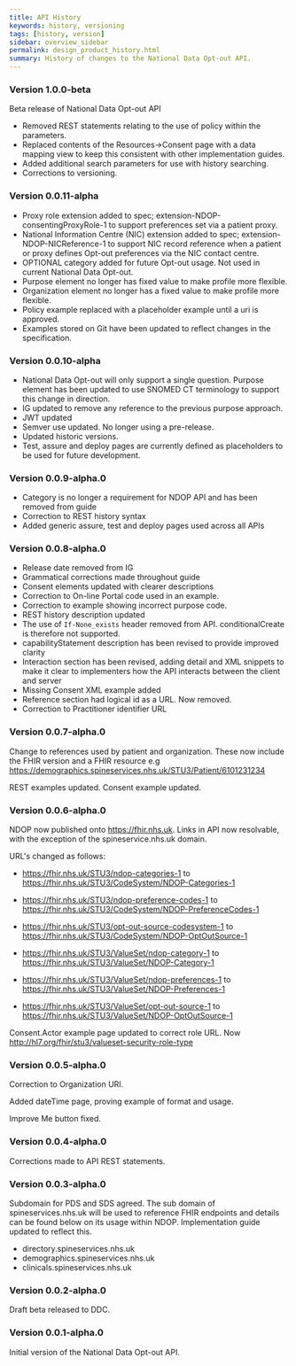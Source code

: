 ```yaml
---
title: API History
keywords: history, versioning
tags: [history, version]
sidebar: overview_sidebar
permalink: design_product_history.html
summary: History of changes to the National Data Opt-out API.
---
```

### Version 1.0.0-beta ###

Beta release of National Data Opt-out API

- Removed REST statements relating to the use of policy within the parameters.
- Replaced contents of the Resources->Consent page with a data mapping view to keep this consistent with other implementation guides.
- Added additional search parameters for use with history searching.
- Corrections to versioning.

### Version 0.0.11-alpha

- Proxy role extension added to spec; extension-NDOP-consentingProxyRole-1 to support preferences set via a patient proxy.
- National Information Centre (NIC) extension added to spec; extension-NDOP-NICReference-1 to support NIC record reference when a patient or proxy defines Opt-out preferences via the NIC contact centre.
- OPTIONAL category added for future Opt-out usage. Not used in current National Data Opt-out.
- Purpose element no longer has fixed value to make profile more flexible.
- Organization element no longer has a fixed value to make profile more flexible.
- Policy example replaced with a placeholder example until a uri is approved.
- Examples stored on Git have been updated to reflect changes in the specification.


### Version 0.0.10-alpha

- National Data Opt-out will only support a single question. Purpose element has been updated to use SNOMED CT terminology to support this change in direction.
- IG updated to remove any reference to the previous purpose approach. 
- JWT updated
- Semver use updated. No longer using a pre-release.
- Updated historic versions.
- Test, assure and deploy pages are currently defined as placeholders to be used for future development.


### Version 0.0.9-alpha.0

- Category is no longer a requirement for NDOP API and has been removed from guide
- Correction to REST history syntax 
- Added generic assure, test and deploy pages used across all APIs

### Version 0.0.8-alpha.0

- Release date removed from IG
- Grammatical corrections made throughout guide
- Consent elements updated with clearer descriptions
- Correction to On-line Portal code used in an example.
- Correction to example showing incorrect purpose code.
- REST history description updated
- The use of `If-None_exists` header removed from API. conditionalCreate is therefore not supported.
- capabilityStatement description has been revised to provide improved clarity
- Interaction section has been revised, adding detail and XML snippets to make it clear to implementers how the API interacts between the client and server 
- Missing Consent XML example added
- Reference section had logical id as a URL. Now removed.
- Correction to Practitioner identifier URL

### Version 0.0.7-alpha.0

Change to references used by patient and organization. These now include the FHIR version and a FHIR resource e.g https://demographics.spineservices.nhs.uk/STU3/Patient/6101231234

REST examples updated.
Consent example updated.


### Version 0.0.6-alpha.0

NDOP now published onto https://fhir.nhs.uk. Links in API now resolvable, with the exception of the spineservice.nhs.uk domain.

URL's changed as follows:

- https://fhir.nhs.uk/STU3/ndop-categories-1 to https://fhir.nhs.uk/STU3/CodeSystem/NDOP-Categories-1
- https://fhir.nhs.uk/STU3/ndop-preference-codes-1 to https://fhir.nhs.uk/STU3/CodeSystem/NDOP-PreferenceCodes-1
- https://fhir.nhs.uk/STU3/opt-out-source-codesystem-1 to https://fhir.nhs.uk/STU3/CodeSystem/NDOP-OptOutSource-1

- https://fhir.nhs.uk/STU3/ValueSet/ndop-category-1 to https://fhir.nhs.uk/STU3/ValueSet/NDOP-Category-1
- https://fhir.nhs.uk/STU3/ValueSet/ndop-preferences-1 to https://fhir.nhs.uk/STU3/ValueSet/NDOP-Preferences-1
- https://fhir.nhs.uk/STU3/ValueSet/opt-out-source-1 to https://fhir.nhs.uk/STU3/ValueSet/NDOP-OptOutSource-1

Consent.Actor example page updated to correct role URL. Now http://hl7.org/fhir/stu3/valueset-security-role-type


### Version 0.0.5-alpha.0

Correction to Organization URI.

Added dateTime page, proving example of format and usage.

Improve Me button fixed. 
 
### Version 0.0.4-alpha.0 ###

Corrections made to API REST statements.


### Version 0.0.3-alpha.0 ###

Subdomain for PDS and SDS agreed. The sub domain of spineservices.nhs.uk will be used to reference FHIR endpoints and details can be found below on its usage within NDOP. Implementation guide updated to reflect this.

- directory.spineservices.nhs.uk
- demographics.spineservices.nhs.uk
- clinicals.spineservices.nhs.uk



### Version 0.0.2-alpha.0 ###

Draft beta released to DDC.

### Version 0.0.1-alpha.0 ###

Initial version of the National Data Opt-out API.

